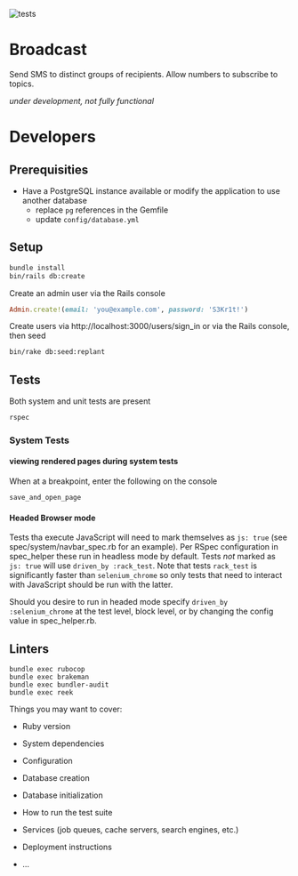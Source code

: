 ![tests](https://github.com/eebbesen/broadcast/actions/workflows/test_lint.yml/badge.svg)

# Broadcast
Send SMS to distinct groups of recipients. Allow numbers to subscribe to topics.

*under development, not fully functional*


# Developers
## Prerequisities
* Have a PostgreSQL instance available or modify the application to use another database
  * replace `pg` references in the Gemfile
  * update `config/database.yml`

## Setup
```bash
bundle install
bin/rails db:create
```

Create an admin user via the Rails console
```ruby
Admin.create!(email: 'you@example.com', password: 'S3Kr1t!')
```

Create users via http://localhost:3000/users/sign_in or via the Rails console, then seed
```bash
bin/rake db:seed:replant
```

## Tests
Both system and unit tests are present
```bash
rspec
```

### System Tests
#### viewing rendered pages during system tests
When at a breakpoint, enter the following on the console
```bash
save_and_open_page
```

#### Headed Browser mode
Tests tha execute JavaScript will need to mark themselves as `js: true` (see spec/system/navbar_spec.rb for an example). Per RSpec configuration in spec_helper these run in headless mode by default. Tests _not_ marked as `js: true` will use `driven_by :rack_test`. Note that tests `rack_test` is significantly faster than `selenium_chrome` so only tests that need to interact with JavaScript should be run with the latter.

Should you desire to run in headed mode specify `driven_by :selenium_chrome` at the test level, block level, or by changing the config value in spec_helper.rb.

## Linters
```
bundle exec rubocop
bundle exec brakeman
bundle exec bundler-audit
bundle exec reek
```


Things you may want to cover:

* Ruby version

* System dependencies

* Configuration

* Database creation

* Database initialization

* How to run the test suite

* Services (job queues, cache servers, search engines, etc.)

* Deployment instructions

* ...
